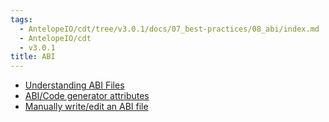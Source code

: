 ```yaml
---
tags:
  - AntelopeIO/cdt/tree/v3.0.1/docs/07_best-practices/08_abi/index.md
  - AntelopeIO/cdt
  - v3.0.1
title: ABI
---
```


- [Understanding ABI Files](00_understanding-abi-files.md)
- [ABI/Code generator attributes](01_abi-code-generator-attributes-explained.md)
- [Manually write/edit an ABI file](02_manually_write_an_ABI_file_explained.md)
